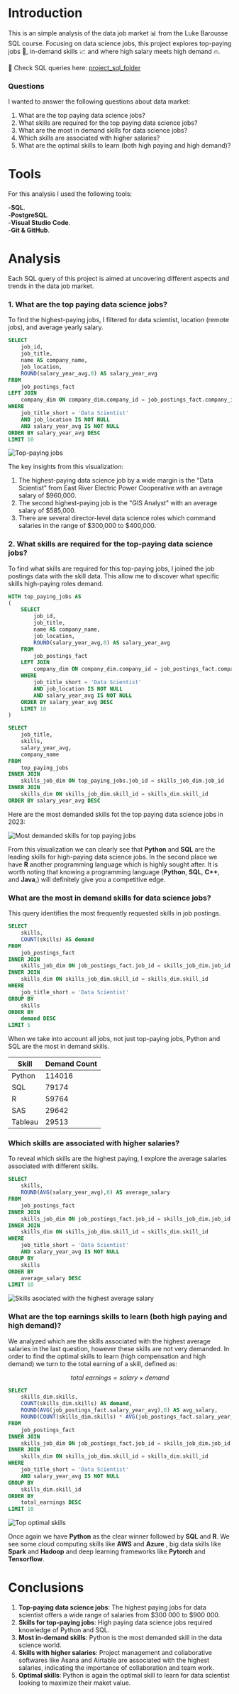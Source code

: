
# Introduction
This is an simple analysis of the data job market 📊 from the Luke Barousse SQL course. Focusing on data science jobs, this project explores top-paying jobs 💸, in-demand skills 📈 and where high salary meets high demand 🔥.

🔎 Check SQL queries here: [project_sql_folder](/sql_project/)

### Questions
I wanted to answer the following questions about data market:
1. What are the top paying data science jobs?
2. What skills are required for the top paying data science jobs?
3. What are the most in demand skills for data science jobs?
4. Which skills are associated with higher salaries?
5. What are the optimal skills to learn (both high paying and high demand)?

# Tools

For this analysis I used the following tools:

-**SQL**.\
-**PostgreSQL**.\
-**Visual Studio Code**.\
-**Git & GitHub**.

# Analysis
Each SQL query of this project is aimed at uncovering different aspects and trends in the data job market.

### 1. What are the top paying data science jobs?
To find the highest-paying jobs, I filtered for data scientist, location (remote jobs), and average yearly salary.

```sql
SELECT
    job_id, 
    job_title,
    name AS company_name,
    job_location,
    ROUND(salary_year_avg,0) AS salary_year_avg
FROM 
    job_postings_fact
LEFT JOIN 
    company_dim ON company_dim.company_id = job_postings_fact.company_id
WHERE 
    job_title_short = 'Data Scientist'
    AND job_location IS NOT NULL
    AND salary_year_avg IS NOT NULL
ORDER BY salary_year_avg DESC
LIMIT 10
```
![Top-paying jobs](/assets/query1.png)

The key insights from this visualization:

1. The highest-paying data science job by a wide margin is the "Data Scientist" from East River Electric Power Cooperative with an average salary of $960,000.
2. The second highest-paying job is the "GIS Analyst" with an average salary of $585,000.
3. There are several director-level data science roles which command salaries in the range of $300,000 to $400,000.

### 2. What skills are required for the top-paying data science jobs?
To find what skills are required for this top-paying jobs, I joined the job postings data with the skill data. This allow me to discover what specific skills high-paying roles demand.

```sql
WITH top_paying_jobs AS 
(
    SELECT
        job_id, 
        job_title,
        name AS company_name,
        job_location,
        ROUND(salary_year_avg,0) AS salary_year_avg
    FROM 
        job_postings_fact
    LEFT JOIN 
        company_dim ON company_dim.company_id = job_postings_fact.company_id
    WHERE 
        job_title_short = 'Data Scientist'
        AND job_location IS NOT NULL
        AND salary_year_avg IS NOT NULL
    ORDER BY salary_year_avg DESC
    LIMIT 10    
)

SELECT
    job_title,
    skills,
    salary_year_avg,
    company_name
FROM 
    top_paying_jobs
INNER JOIN 
    skills_job_dim ON top_paying_jobs.job_id = skills_job_dim.job_id
INNER JOIN 
    skills_dim ON skills_job_dim.skill_id = skills_dim.skill_id
ORDER BY salary_year_avg DESC
```
Here are the most demanded skills fot the top paying data science jobs in 2023:

![Most demanded skills for top paying jobs](/assets/query2.png)

From this visualization we can clearly see that **Python** and **SQL** are the leading skills for high-paying data science jobs. In the second place we have **R** another programming language which is highly sought after. It is worth noting that knowing a programming language (**Python**, **SQL**, **C++**, and **Java**,) will definitely give you a competitive edge.

### What are the most in demand skills for data science jobs?

This query identifies the most frequently requested skills in job postings.

```sql
SELECT
    skills,
    COUNT(skills) AS demand
FROM 
    job_postings_fact
INNER JOIN 
    skills_job_dim ON job_postings_fact.job_id = skills_job_dim.job_id
INNER JOIN 
    skills_dim ON skills_job_dim.skill_id = skills_dim.skill_id
WHERE
    job_title_short = 'Data Scientist'
GROUP BY
    skills
ORDER BY
    demand DESC
LIMIT 5
```
When we take into account all jobs, not just top-paying jobs, Python and SQL are the most in demand skills.

| Skill | Demand Count |
|-------|--------------|
| Python | 114016 |
| SQL | 79174 |
| R | 59764 |
| SAS | 29642 |
| Tableau | 29513 |

### Which skills are associated with higher salaries?
To reveal which skills are the highest paying, I explore the average salaries associated with different skills.

```sql
SELECT
    skills,
    ROUND(AVG(salary_year_avg),0) AS average_salary
FROM 
    job_postings_fact
INNER JOIN 
    skills_job_dim ON job_postings_fact.job_id = skills_job_dim.job_id
INNER JOIN 
    skills_dim ON skills_job_dim.skill_id = skills_dim.skill_id
WHERE
    job_title_short = 'Data Scientist'
    AND salary_year_avg IS NOT NULL
GROUP BY
    skills
ORDER BY
    average_salary DESC
LIMIT 10
```
![Skills asociated with the highest average salary](/assets/query4.png)

### What are the top earnings skills to learn (both high paying and high demand)?

We analyzed which are the skills associated with the highest average salaries in the last question, however these skills are not very demanded. In order to find the optimal skills to learn (high compensation and high demand) we turn to the total earning of a skill, defined as:

$$total \: earnings = salary \times demand$$

```sql
SELECT
    skills_dim.skills,
    COUNT(skills_dim.skills) AS demand,
    ROUND(AVG(job_postings_fact.salary_year_avg),0) AS avg_salary,
    ROUND(COUNT(skills_dim.skills) * AVG(job_postings_fact.salary_year_avg),0) AS total_earnings
FROM
    job_postings_fact
INNER JOIN
    skills_job_dim ON job_postings_fact.job_id = skills_job_dim.job_id
INNER JOIN 
    skills_dim ON skills_job_dim.skill_id = skills_dim.skill_id
WHERE
    job_title_short = 'Data Scientist'
    AND salary_year_avg IS NOT NULL
GROUP BY
    skills_dim.skill_id
ORDER BY
    total_earnings DESC
LIMIT 10
```
![Top optimal skills](/assets/query5.png)

Once again we have **Python** as the clear winner followed by **SQL** and **R**. We see some cloud computing skills like **AWS** and **Azure** , big data skills like **Spark** and **Hadoop** and deep learning frameworks like **Pytorch** and **Tensorflow**.

# Conclusions

1. **Top-paying data science jobs**: The highest paying jobs for data scientist offers a wide range of salaries from $300 000 to $900 000.
2. **Skills for top-paying jobs**: High paying data science jobs required knowledge of Python and SQL.
3. **Most in-demand skills**: Python is the most demanded skill in the data science world.
4. **Skills with higher salaries**: Project management and collaborative softwares like Asana and Airtable are associated with the highest salaries, indicating the importance of collaboration and team work.
5. **Optimal skills**: Python is again the optimal skill to learn for data scientist looking to maximize their maket value.
